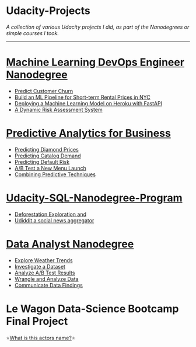 # **Udacity-Projects**

*A collection of various Udacity projects I did, as part of the Nanodegrees or simple courses I took.*

-----------------------------------------

# [Machine Learning DevOps Engineer Nanodegree](https://www.udacity.com/course/machine-learning-dev-ops-engineer-nanodegree--nd0821)

- [Predict Customer Churn](https://github.com/AntoniosFl/Udacity-Projects/tree/main/predict-customer-churn)
- [Build an ML Pipeline for Short-term Rental Prices in NYC](https://github.com/AntoniosFl/Udacity-Projects/tree/main/ml-pipeline-rental-prices-nyc)
- [Deploying a Machine Learning Model on Heroku with FastAPI](https://github.com/AntoniosFl/Udacity-Projects/tree/main/ml-heroku-fastapi)
- [A Dynamic Risk Assessment System](https://github.com/AntoniosFl/Udacity-Projects/tree/main/dynamic-risk-assessment)
# [Predictive Analytics for Business](https://www.udacity.com/course/predictive-analytics-for-business-nanodegree--nd008t)

- [Predicting Diamond Prices]()
- [Predicting Catalog Demand]()
- [Predicting Default Risk]()
- [A/B Test a New Menu Launch]()
- [Combining Predictive Techniques]()
# [Udacity-SQL-Nanodegree-Program](https://www.udacity.com/course/learn-sql--nd072)

- [Deforestation Exploration and](https://github.com/AntoniosFl/Udacity-SQL-Nanodegree-Program/tree/main/Project-No1-Deforestation-Exploration)
- [Udiddit a social news aggregator](https://github.com/AntoniosFl/Udacity-SQL-Nanodegree-Program/tree/main/Project-No2-Udiddit-A-Social-News-Aggregator)
# [Data Analyst Nanodegree](https://www.udacity.com/course/data-analyst-nanodegree--nd002)

- [Explore Weather Trends](https://github.com/AntoniosFl/Udacity-Data-Analyst-Nanodegree-Program/tree/main/Project-No1-Exploring-Weather-Trends)
- [Investigate a Dataset](https://github.com/AntoniosFl/Udacity-Data-Analyst-Nanodegree-Program/tree/main/Project-No2-Investigate-a-Dataset)
- [Analyze A/B Test Results](https://github.com/AntoniosFl/Udacity-Data-Analyst-Nanodegree-Program/tree/main/Project-No3-Analyze-AB-Test-Results)
- [Wrangle and Analyze Data](https://github.com/AntoniosFl/Udacity-Data-Analyst-Nanodegree-Program/tree/main/Project-No4-Wrangle-and-Analyze-Data)
- [Communicate Data Findings](https://github.com/AntoniosFl/Udacity-Data-Analyst-Nanodegree-Program/tree/main/Project-No5-Communicate-Data-Findings)
# Le Wagon Data-Science Bootcamp Final Project

⭐[What is this actors name?](https://github.com/flameryx/wth_actors_name):star:

